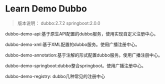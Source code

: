 # Learn Demo Dubbo
> 版本说明：
> dubbo:2.7.2
> springboot:2.0.0

dubbo-demo-api:基于原生API配置的dubbo服务，使用实现自定义注册中心。

dubbo-demo-xml:基于XML配置的dubbo服务。使用广播注册中心。

dubbo-demo-annotation:基于注解的形式配置dubbo服务。使用广播注册中心。

dubbo-demo-springboot:dubbo整合springboot。使用广播注册中心。

dubbo-demo-registry: dubbo几种常见的注册中心